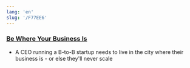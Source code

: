 ```yaml
---
lang: 'en'
slug: '/F77EE6'
---
```


### [Be Where Your Business Is](https://steveblank.com/2023/01/10/be-where-your-business-is/)

- A CEO running a B-to-B startup needs to live in the city where their business is - or else they'll never scale
